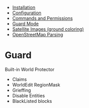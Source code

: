 - [Installation](.github/doc/INSTALL.md)
- [Configuration](.github/doc/CONFIG.md)
- [Commands and Permissions](.github/doc/COMMANDS.md)
- [Guard Mode](.github/doc/GUARD.md)
- [Satellite Images (ground coloring)](.github/doc/TILES.md)
- [OpenStreetMap Parsing](.github/doc/OSM.md)

# Guard

Built-in World Protector 
- Claims
- WorldEdit RegionMask
- Grieffing
- Disable Entities
- BlackListed blocks